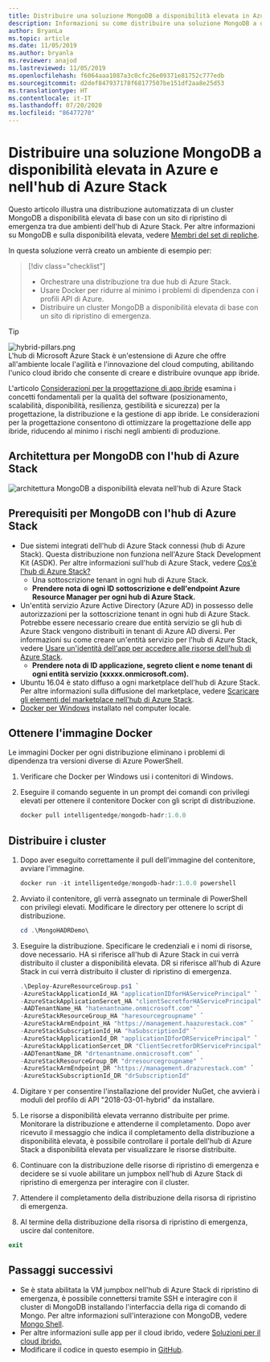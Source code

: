 ```yaml
---
title: Distribuire una soluzione MongoDB a disponibilità elevata in Azure e nell'hub di Azure Stack
description: Informazioni su come distribuire una soluzione MongoDB a disponibilità elevata in Azure e nell'hub di Azure Stack
author: BryanLa
ms.topic: article
ms.date: 11/05/2019
ms.author: bryanla
ms.reviewer: anajod
ms.lastreviewed: 11/05/2019
ms.openlocfilehash: f6064aaa1087a3c0cfc26e09371e81752c777edb
ms.sourcegitcommit: d2def847937178f68177507be151df2aa8e25d53
ms.translationtype: HT
ms.contentlocale: it-IT
ms.lasthandoff: 07/20/2020
ms.locfileid: "86477270"
---
```

# <a name="deploy-a-highly-available-mongodb-solution-to-azure-and-azure-stack-hub"></a>Distribuire una soluzione MongoDB a disponibilità elevata in Azure e nell'hub di Azure Stack

Questo articolo illustra una distribuzione automatizzata di un cluster MongoDB a disponibilità elevata di base con un sito di ripristino di emergenza tra due ambienti dell'hub di Azure Stack. Per altre informazioni su MongoDB e sulla disponibilità elevata, vedere [Membri del set di repliche](https://docs.mongodb.com/manual/core/replica-set-members/).

In questa soluzione verrà creato un ambiente di esempio per:

> [!div class="checklist"]
> - Orchestrare una distribuzione tra due hub di Azure Stack.
> - Usare Docker per ridurre al minimo i problemi di dipendenza con i profili API di Azure.
> - Distribuire un cluster MongoDB a disponibilità elevata di base con un sito di ripristino di emergenza.

> [!Tip]  
> ![hybrid-pillars.png](./media/solution-deployment-guide-cross-cloud-scaling/hybrid-pillars.png)  
> L'hub di Microsoft Azure Stack è un'estensione di Azure che offre all'ambiente locale l'agilità e l'innovazione del cloud computing, abilitando l'unico cloud ibrido che consente di creare e distribuire ovunque app ibride.  
> 
> L'articolo [Considerazioni per la progettazione di app ibride](overview-app-design-considerations.md) esamina i concetti fondamentali per la qualità del software (posizionamento, scalabilità, disponibilità, resilienza, gestibilità e sicurezza) per la progettazione, la distribuzione e la gestione di app ibride. Le considerazioni per la progettazione consentono di ottimizzare la progettazione delle app ibride, riducendo al minimo i rischi negli ambienti di produzione.

## <a name="architecture-for-mongodb-with-azure-stack-hub"></a>Architettura per MongoDB con l'hub di Azure Stack

![architettura MongoDB a disponibilità elevata nell'hub di Azure Stack](media/solution-deployment-guide-mongodb-ha/image1.png)

## <a name="prerequisites-for-mongodb-with-azure-stack-hub"></a>Prerequisiti per MongoDB con l'hub di Azure Stack

- Due sistemi integrati dell'hub di Azure Stack connessi (hub di Azure Stack). Questa distribuzione non funziona nell'Azure Stack Development Kit (ASDK). Per altre informazioni sull'hub di Azure Stack, vedere [Cos'è l'hub di Azure Stack?](https://azure.microsoft.com/products/azure-stack/hub/)
  - Una sottoscrizione tenant in ogni hub di Azure Stack. 
  - **Prendere nota di ogni ID sottoscrizione e dell'endpoint Azure Resource Manager per ogni hub di Azure Stack.**
- Un'entità servizio Azure Active Directory (Azure AD) in possesso delle autorizzazioni per la sottoscrizione tenant in ogni hub di Azure Stack. Potrebbe essere necessario creare due entità servizio se gli hub di Azure Stack vengono distribuiti in tenant di Azure AD diversi. Per informazioni su come creare un'entità servizio per l'hub di Azure Stack, vedere [Usare un'identità dell'app per accedere alle risorse dell'hub di Azure Stack](/azure-stack/user/azure-stack-create-service-principals).
  - **Prendere nota di ID applicazione, segreto client e nome tenant di ogni entità servizio (xxxxx.onmicrosoft.com).**
- Ubuntu 16.04 è stato diffuso a ogni marketplace dell'hub di Azure Stack. Per altre informazioni sulla diffusione del marketplace, vedere [Scaricare gli elementi del marketplace nell'hub di Azure Stack](/azure-stack/operator/azure-stack-download-azure-marketplace-item).
- [Docker per Windows](https://docs.docker.com/docker-for-windows/) installato nel computer locale.

## <a name="get-the-docker-image"></a>Ottenere l'immagine Docker

Le immagini Docker per ogni distribuzione eliminano i problemi di dipendenza tra versioni diverse di Azure PowerShell.

1. Verificare che Docker per Windows usi i contenitori di Windows.
2. Eseguire il comando seguente in un prompt dei comandi con privilegi elevati per ottenere il contenitore Docker con gli script di distribuzione.

    ```powershell  
    docker pull intelligentedge/mongodb-hadr:1.0.0
    ```

## <a name="deploy-the-clusters"></a>Distribuire i cluster

1. Dopo aver eseguito correttamente il pull dell'immagine del contenitore, avviare l'immagine.

    ```powershell  
    docker run -it intelligentedge/mongodb-hadr:1.0.0 powershell
    ```

2. Avviato il contenitore, gli verrà assegnato un terminale di PowerShell con privilegi elevati. Modificare le directory per ottenere lo script di distribuzione.

    ```powershell  
    cd .\MongoHADRDemo\
    ```

3. Eseguire la distribuzione. Specificare le credenziali e i nomi di risorse, dove necessario. HA si riferisce all'hub di Azure Stack in cui verrà distribuito il cluster a disponibilità elevata. DR si riferisce all'hub di Azure Stack in cui verrà distribuito il cluster di ripristino di emergenza.

    ```powershell
    .\Deploy-AzureResourceGroup.ps1 `
    -AzureStackApplicationId_HA "applicationIDforHAServicePrincipal" `
    -AzureStackApplicationSercet_HA "clientSecretforHAServicePrincipal" `
    -AADTenantName_HA "hatenantname.onmicrosoft.com" `
    -AzureStackResourceGroup_HA "haresourcegroupname" `
    -AzureStackArmEndpoint_HA "https://management.haazurestack.com" `
    -AzureStackSubscriptionId_HA "haSubscriptionId" `
    -AzureStackApplicationId_DR "applicationIDforDRServicePrincipal" `
    -AzureStackApplicationSercet_DR "ClientSecretforDRServicePrincipal" `
    -AADTenantName_DR "drtenantname.onmicrosoft.com" `
    -AzureStackResourceGroup_DR "drresourcegroupname" `
    -AzureStackArmEndpoint_DR "https://management.drazurestack.com" `
    -AzureStackSubscriptionId_DR "drSubscriptionId"
    ```

4. Digitare `Y` per consentire l'installazione del provider NuGet, che avvierà i moduli del profilo di API "2018-03-01-hybrid" da installare.

5. Le risorse a disponibilità elevata verranno distribuite per prime. Monitorare la distribuzione e attenderne il completamento. Dopo aver ricevuto il messaggio che indica il completamento della distribuzione a disponibilità elevata, è possibile controllare il portale dell'hub di Azure Stack a disponibilità elevata per visualizzare le risorse distribuite.

6. Continuare con la distribuzione delle risorse di ripristino di emergenza e decidere se si vuole abilitare un jumpbox nell'hub di Azure Stack di ripristino di emergenza per interagire con il cluster.

7. Attendere il completamento della distribuzione della risorsa di ripristino di emergenza.

8. Al termine della distribuzione della risorsa di ripristino di emergenza, uscire dal contenitore.

  ```powershell
  exit
  ```

## <a name="next-steps"></a>Passaggi successivi

- Se è stata abilitata la VM jumpbox nell'hub di Azure Stack di ripristino di emergenza, è possibile connettersi tramite SSH e interagire con il cluster di MongoDB installando l'interfaccia della riga di comando di Mongo. Per altre informazioni sull'interazione con MongoDB, vedere [Mongo Shell](https://docs.mongodb.com/manual/mongo/).
- Per altre informazioni sulle app per il cloud ibrido, vedere [Soluzioni per il cloud ibrido.](https://aka.ms/azsdevtutorials)
- Modificare il codice in questo esempio in [GitHub](https://github.com/Azure-Samples/azure-intelligent-edge-patterns).
